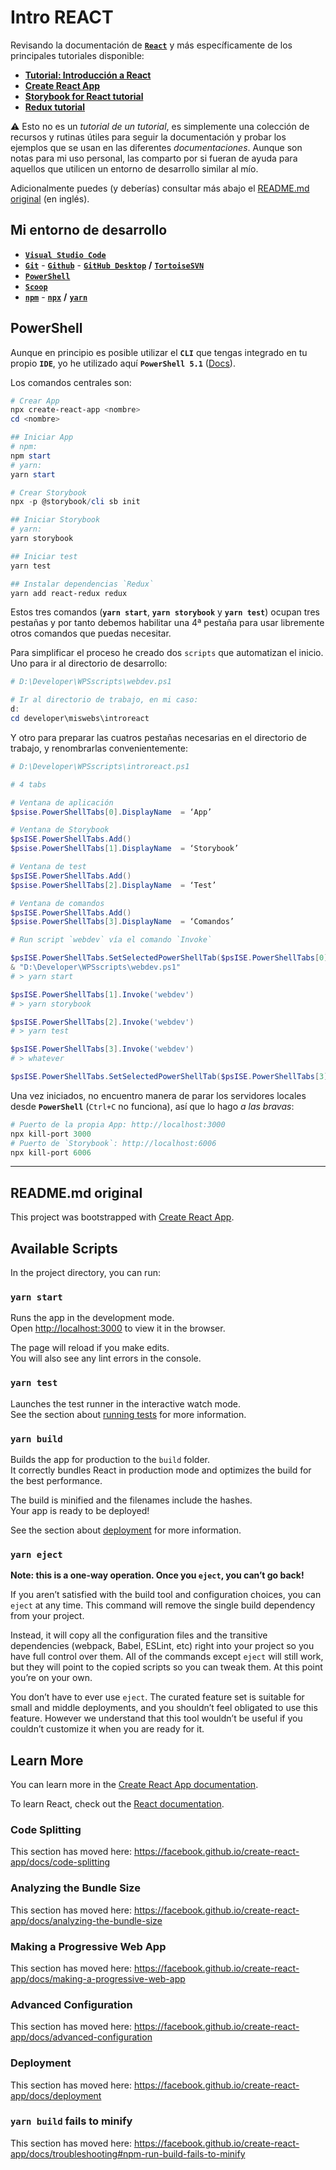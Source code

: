 # Intro REACT

Revisando la documentación de [**`React`**](https://reactjs.org/) y más específicamente de los principales tutoriales disponible:

- [**Tutorial: Introducción a React**](https://es.reactjs.org/tutorial/tutorial.html)
- [**Create React App**](https://create-react-app.dev/docs/getting-started)
- [**Storybook for React tutorial**](https://www.learnstorybook.com/intro-to-storybook/react/en/get-started/)
- [**Redux tutorial**](https://redux.js.org/tutorials/essentials/part-1-overview-concepts)

:warning: Esto no es un *tutorial de un tutorial*, es simplemente una colección de recursos y rutinas útiles para seguir la documentación y probar los ejemplos que se usan en las diferentes *documentaciones*. Aunque son notas para mi uso personal, las comparto por si fueran de ayuda para aquellos que utilicen un entorno de desarrollo similar al mío. 

Adicionalmente puedes (y deberías) consultar más abajo el [README.md original](#readmemd-original) (en inglés).

## Mi entorno de desarrollo

- [**`Visual Studio Code`**](https://code.visualstudio.com/)
- [**`Git`**](https://git-scm.com/) - [**`Github`**](https://github.com/Eclectikus) - [**`GitHub Desktop`**](https://desktop.github.com/) **/** [**`TortoiseSVN`**](https://osdn.net/projects/tortoisesvn/)
- [**`PowerShell`**](https://docs.microsoft.com/es-es/powershell/)
- [**`Scoop`**](https://scoop.sh/)
- [**`npm`**](https://www.npmjs.com/) - [**`npx`**](https://www.npmjs.com/package/npx) **/** [**`yarn`**](https://yarnpkg.com/)

## PowerShell

Aunque en principio es posible utilizar el **`CLI`** que tengas integrado en tu propio **`IDE`**, yo he utilizado aquí **`PowerShell 5.1`** ([Docs](https://docs.microsoft.com/en-us/powershell/scripting/how-to-use-docs?view=powershell-5.1)).

Los comandos centrales son:

```PowerShell
# Crear App
npx create-react-app <nombre>
cd <nombre>

## Iniciar App
# npm:
npm start
# yarn:
yarn start

# Crear Storybook
npx -p @storybook/cli sb init

## Iniciar Storybook
# yarn:
yarn storybook

## Iniciar test
yarn test

## Instalar dependencias `Redux`
yarn add react-redux redux
```

Estos tres comandos (**`yarn start`**, **`yarn storybook`** y **`yarn test`**) ocupan tres pestañas y por tanto debemos habilitar una 4ª pestaña para usar libremente otros comandos que puedas necesitar.

Para simplificar el proceso he creado dos `scripts` que automatizan el inicio. Uno para ir al directorio de desarrollo:

```PowerShell
# D:\Developer\WPSscripts\webdev.ps1

# Ir al directorio de trabajo, en mi caso:
d:
cd developer\miswebs\introreact
```

Y otro para preparar las cuatros pestañas necesarias en el directorio de trabajo, y renombrarlas convenientemente:

```PowerShell
# D:\Developer\WPSscripts\introreact.ps1

# 4 tabs

# Ventana de aplicación
$psise.PowerShellTabs[0].DisplayName  = ‘App’

# Ventana de Storybook
$psISE.PowerShellTabs.Add()
$psise.PowerShellTabs[1].DisplayName  = ‘Storybook’

# Ventana de test
$psISE.PowerShellTabs.Add()
$psise.PowerShellTabs[2].DisplayName  = ‘Test’

# Ventana de comandos
$psISE.PowerShellTabs.Add()
$psise.PowerShellTabs[3].DisplayName  = ‘Comandos’

# Run script `webdev` vía el comando `Invoke`

$psISE.PowerShellTabs.SetSelectedPowerShellTab($psISE.PowerShellTabs[0])
& "D:\Developer\WPSscripts\webdev.ps1"
# > yarn start

$psISE.PowerShellTabs[1].Invoke('webdev')
# > yarn storybook

$psISE.PowerShellTabs[2].Invoke('webdev')
# > yarn test

$psISE.PowerShellTabs[3].Invoke('webdev')
# > whatever

$psISE.PowerShellTabs.SetSelectedPowerShellTab($psISE.PowerShellTabs[3])

```

Una vez iniciados, no encuentro manera de parar los servidores locales desde **`PowerShell`** (`Ctrl+C` no funciona), así que lo hago *a las bravas*:

```PowerShell
# Puerto de la propia App: http://localhost:3000
npx kill-port 3000
# Puerto de `Storybook`: http://localhost:6006
npx kill-port 6006
```

---

## README.md original

This project was bootstrapped with [Create React App](https://github.com/facebook/create-react-app).

## Available Scripts

In the project directory, you can run:

### `yarn start`

Runs the app in the development mode.<br />
Open [http://localhost:3000](http://localhost:3000) to view it in the browser.

The page will reload if you make edits.<br />
You will also see any lint errors in the console.

### `yarn test`

Launches the test runner in the interactive watch mode.<br />
See the section about [running tests](https://facebook.github.io/create-react-app/docs/running-tests) for more information.

### `yarn build`

Builds the app for production to the `build` folder.<br />
It correctly bundles React in production mode and optimizes the build for the best performance.

The build is minified and the filenames include the hashes.<br />
Your app is ready to be deployed!

See the section about [deployment](https://facebook.github.io/create-react-app/docs/deployment) for more information.

### `yarn eject`

**Note: this is a one-way operation. Once you `eject`, you can’t go back!**

If you aren’t satisfied with the build tool and configuration choices, you can `eject` at any time. This command will remove the single build dependency from your project.

Instead, it will copy all the configuration files and the transitive dependencies (webpack, Babel, ESLint, etc) right into your project so you have full control over them. All of the commands except `eject` will still work, but they will point to the copied scripts so you can tweak them. At this point you’re on your own.

You don’t have to ever use `eject`. The curated feature set is suitable for small and middle deployments, and you shouldn’t feel obligated to use this feature. However we understand that this tool wouldn’t be useful if you couldn’t customize it when you are ready for it.

## Learn More

You can learn more in the [Create React App documentation](https://facebook.github.io/create-react-app/docs/getting-started).

To learn React, check out the [React documentation](https://reactjs.org/).

### Code Splitting

This section has moved here: https://facebook.github.io/create-react-app/docs/code-splitting

### Analyzing the Bundle Size

This section has moved here: https://facebook.github.io/create-react-app/docs/analyzing-the-bundle-size

### Making a Progressive Web App

This section has moved here: https://facebook.github.io/create-react-app/docs/making-a-progressive-web-app

### Advanced Configuration

This section has moved here: https://facebook.github.io/create-react-app/docs/advanced-configuration

### Deployment

This section has moved here: https://facebook.github.io/create-react-app/docs/deployment

### `yarn build` fails to minify

This section has moved here: https://facebook.github.io/create-react-app/docs/troubleshooting#npm-run-build-fails-to-minify
